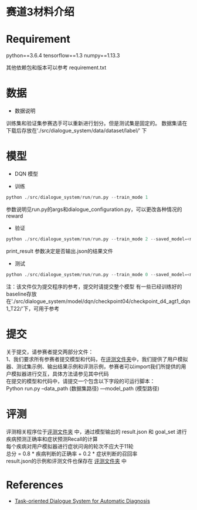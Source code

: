 # 赛道3材料介绍
# Requirement

python==3.6.4
tensorflow==1.3
numpy==1.13.3

其他依赖包和版本可以参考 requirement.txt

# 数据

* 数据说明

训练集和验证集参赛选手可以重新进行划分。但是测试集是固定的。
数据集请在下载后存放在'./src/dialogue_system/data/dataset/label/' 下

# 模型

- DQN 模型
* 训练
```python
python ./src/dialogue_system/run/run.py --train_mode 1
 ```
参数说明见run.py的args和dialogue_configuration.py，可以更改各种情况的reward

* 验证
```python
python ./src/dialogue_system/run/run.py --train_mode 2 --saved_model=<model_dir> --print_result 1
 ```
print_result 参数决定是否输出.json的结果文件
* 测试
```python
python ./src/dialogue_system/run/run.py --train_mode 0 --saved_model=<model_dir> --print_result 1
 ```
 
注：该文件仅为提交程序的参考，提交时请提交整个模型
    有一些已经训练好的baseline存放在'./src/dialogue_system/model/dqn/checkpoint04/checkpoint_d4_agt1_dqn1_T22/'下，可用于参考


# 提交
关于提交，请参赛者提交两部分文件：  
    1、我们要求所有参赛者提交模型和代码，在[评测文件夹](./MedicalChatbot-track3//Evaluation/)中，我们提供了用户模拟器、测试集示例、输出结果示例和评测示例，参赛者可以import我们所提供的用户模拟器进行交互，具体方法请参见其中代码  
       在提交的模型和代码中，请提交一个包含以下字段的可运行脚本：  
       Python run.py –data_path (数据集路径) —model_path (模型路径)


# 评测
评测相关程序位于[评测文件夹](./MedicalChatbot-track3//Evaluation/) 中，通过模型输出的 result.json 和 goal_set 进行疾病预测正确率和症状预测Recall的计算  
每个疾病对用户模拟器进行症状问询的轮次不应大于11轮  
 总分 = 0.8 * 疾病判断的正确率 + 0.2 * 症状判断的召回率  
result.json的示例和评测文件也保存在	[评测文件夹](./MedicalChatbot-track3//Evaluation/) 中

# References

- [Task-oriented Dialogue System for Automatic Diagnosis](http://www.aclweb.org/anthology/P18-2033)
